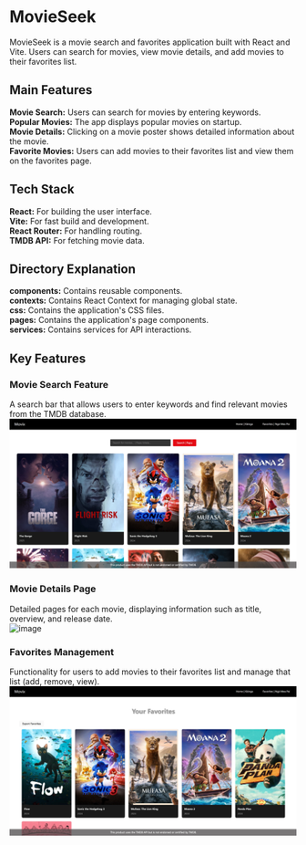# MovieSeek
MovieSeek is a movie search and favorites application built with React and Vite. Users can search for movies, view movie details, and add movies to their favorites list.
## Main Features
**Movie Search:**  Users can search for movies by entering keywords.  
**Popular Movies:** The app displays popular movies on startup.  
**Movie Details:** Clicking on a movie poster shows detailed information about the movie.  
**Favorite Movies:** Users can add movies to their favorites list and view them on the favorites page.  

## Tech Stack
**React:** For building the user interface.  
**Vite:** For fast build and development.  
**React Router:** For handling routing.  
**TMDB API:** For fetching movie data.  

## Directory Explanation
**components:** Contains reusable components.  
**contexts:** Contains React Context for managing global state.  
**css:** Contains the application's CSS files.  
**pages:** Contains the application's page components.  
**services:** Contains services for API interactions.  

## Key Features
### Movie Search Feature 
A search bar that allows users to enter keywords and find relevant movies from the TMDB database.  
![image](./frontend/img/home.png)

### Movie Details Page 
Detailed pages for each movie, displaying information such as title, overview, and release date.  
![image](https://github.com/LuHUANG01/MovieSeek/blob/main/frontend/img/info.png)

### Favorites Management 
Functionality for users to add movies to their favorites list and manage that list (add, remove, view).  
![img](./frontend/img/favourite.png)
